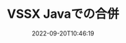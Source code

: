 ---
############################# Static ############################
layout: "auto-gen-merge"
date: 2022-09-20T10:46:19
draft: false
otherformats: dotx epub html mht mhtml odp ods odt one otp ott pdf pps ppsx ppt pptx

############################# Head ############################
head_title: "Java & J2SE Documents Merger API 経由で VSSX ファイルをマージ"
head_description: "ドキュメント マージ API を使用して Java で複数の VSSX ファイルをマージし、すべてのデータ、スタイル、フォーマットをソース ドキュメントとして使用します。"

############################# Header ############################
title: "VSSX Javaでの合併"
description: "VSSX を数行の Java コードとマージします。"
bg_image: "https://cms.admin.containerize.com/templates/aspose/App_Themes/V3/images/bg/header1.png"
bg_overlay: false
button:
    enable: true
    icon: "fas fa-arrow-down"
    label: "無料トライアルをダウンロード"
    link: "https://downloads.groupdocs.com/merger/java"

############################# SubMenu ############################
submenu:
    enable: true

    left:
        img_alt: "GroupDocs.Merger for Java"
        image: "https://cms.admin.containerize.com/templates/groupdocs/images/product-logos/90x90-noborder/groupdocs-merger-java.png"
        product: "GroupDocs.Merger"
        platform: "Java"

    middle:
        button:

            # button loop
            - link: "https://apireference.groupdocs.com/merger/java"
              text: "API リファレンス"

            # button loop
            - link: "https://github.com/groupdocs-merger"
              text: "コード例"

            # button loop
            - link: "https://products.groupdocs.app/merger/family"
              text: "ライブデモ"

            # button loop
            - link: "https://purchase.groupdocs.com/pricing/merger/java"
              text: "価格"

    right:
        link_download: "https://downloads.groupdocs.com/merger"
        link_learn: "https://docs.groupdocs.com/merger/java"
        link_buy: "https://purchase.groupdocs.com"

############################# About ############################
about:
    enable: true
    title: "GroupDocs.Merger for Java API について"
    content: |
        [GroupDocs.Merger for Java](/ja/merger/java/) は、複数の PDF、Microsoft Office (Word、Excel、PowerPoint、OneNote)、OpenDocument、HTML、画像、および他の多くのドキュメントを Java アプリケーション内の 1 つのファイルにまとめます。 GroupDocs.Merger を使用すると、VSSX ドキュメントをマージできるため、多くの労力を節約できます。サードパーティのソフトウェア、デスクトップ アプリケーション、またはプラグインをインストールする必要はありません。時間を無駄にしてファイルを手動でマージする必要がなくなりました。 GroupDocs の使命は、最高の品質を提供し、ドキュメント処理ワークフローを簡素化することです。
        
        GroupDocs.Merger API は、ファイル マージ機能を必要とする企業向けソリューションに最適です。これらの API は、J2SE 7.0 (1.7), J2SE 8.0 (1.8), Java 10 を含むすべての主要なオペレーティング システムとプラットフォームで十分にサポートされています。

############################# Steps ############################
steps:
    enable: true
    title_left: "Java 内の複数の VSSX ファイルを結合"
    content_left: |
        [GroupDocs.Merger for Java](/ja/merger/java/) を使用すると、Java 開発者はいくつかの簡単な手順を実装することで、複数の VSSX ファイルを簡単にマージできます。
        
        * **Merger** のインスタンスを作成し、ソース ドキュメント パスをコンストラクター パラメーターとして渡します。
        * **Merger** クラスの **Join** を呼び出し、2 番目のソース ドキュメント パスを渡します。
        * **Merger** クラスの **Save** を呼び出して、マージされたドキュメントを保存します。

    title_right: "システム要求"
    content_right: |
        GroupDocs.Merger for Java API は、すべての主要なプラットフォームとオペレーティング システムでサポートされています。以下のコードを実行する前に、システムに次の前提条件がインストールされていることを確認してください。

        * オペレーティング システム: Microsoft Windows、Linux、MacOS
        * 開発環境: NetBeans, IntelliJ IDEA, Eclipse
        * フレームワーク: J2SE 7.0 (1.7), J2SE 8.0 (1.8), Java 10
        * [Maven](https://repository.groupdocs.com/webapp/#/artifacts/browse/tree/General/repo/com/groupdocs/groupdocs-merger) から GroupDocs.Merger for Java の最新バージョンをダウンロードします
         
    code: |
     {{% merger/additional-styles %}}
     {{< merger/code-merger title="Java サンプル コードを使用して VSSX ファイルをマージする方法">}}

        ```java    
        // GroupDocs.Merger for Java API を使用して VSSX ファイルをマージします
        // 入力 VSSX ドキュメントで Merger をインスタンス化する
        Merger merger = new Merger("input_1.vssx");

        // Merger クラス インスタンスの join メソッドを呼び出し、2 番目のソース ドキュメント パスを渡す
        merger.join("input_2.vssx");
    
        // Merger クラス インスタンスの save メソッドを呼び出して、マージされたドキュメントを保存します。
        merger.save("merged-file.vssx"); 
        ```
     {{< /merger/code-merger >}}

############################# Demos ############################
demos:
    enable: true
    title: "Live Demos - ドキュメントをマージするオンライン アプリ"
    content: |
       [GroupDocs.Merger Live Demos](https://products.groupdocs.app/merger/vssx) Web サイトにアクセスして、複数の VSSX ファイルを今すぐマージします。
       ライブデモには次の利点があります。
        
############################# About Formats ############################
about_formats:
    enable: true

############################# More Formats ############################
more_formats:
    enable: true
    title: "他のドキュメント形式のマージ"
    content: |
        Java は、ファイル形式と画像の合併 API を文書化しています。以下に示すように、いくつかの一般的なドキュメント形式をマージします。

############################# Back to top ###############################
back_to_top:
    enable: true
---